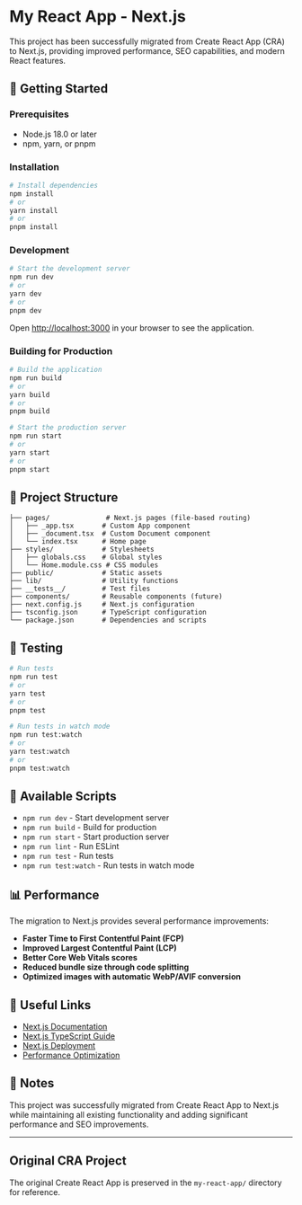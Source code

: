 # My React App - Next.js

This project has been successfully migrated from Create React App (CRA) to Next.js, providing improved performance, SEO capabilities, and modern React features.

## 🚀 Getting Started

### Prerequisites

- Node.js 18.0 or later
- npm, yarn, or pnpm

### Installation

```bash
# Install dependencies
npm install
# or
yarn install
# or
pnpm install
```

### Development

```bash
# Start the development server
npm run dev
# or
yarn dev
# or
pnpm dev
```

Open [http://localhost:3000](http://localhost:3000) in your browser to see the application.

### Building for Production

```bash
# Build the application
npm run build
# or
yarn build
# or
pnpm build

# Start the production server
npm run start
# or
yarn start
# or
pnpm start
```

## 📁 Project Structure

```
├── pages/              # Next.js pages (file-based routing)
│   ├── _app.tsx       # Custom App component
│   ├── _document.tsx  # Custom Document component
│   └── index.tsx      # Home page
├── styles/            # Stylesheets
│   ├── globals.css    # Global styles
│   └── Home.module.css # CSS modules
├── public/            # Static assets
├── lib/               # Utility functions
├── __tests__/         # Test files
├── components/        # Reusable components (future)
├── next.config.js     # Next.js configuration
├── tsconfig.json      # TypeScript configuration
└── package.json       # Dependencies and scripts
```

## 🧪 Testing

```bash
# Run tests
npm run test
# or
yarn test
# or
pnpm test

# Run tests in watch mode
npm run test:watch
# or
yarn test:watch
# or
pnpm test:watch
```

## 🔧 Available Scripts

- `npm run dev` - Start development server
- `npm run build` - Build for production
- `npm run start` - Start production server
- `npm run lint` - Run ESLint
- `npm run test` - Run tests
- `npm run test:watch` - Run tests in watch mode

## 📊 Performance

The migration to Next.js provides several performance improvements:

- **Faster Time to First Contentful Paint (FCP)**
- **Improved Largest Contentful Paint (LCP)**
- **Better Core Web Vitals scores**
- **Reduced bundle size through code splitting**
- **Optimized images with automatic WebP/AVIF conversion**

## 🔗 Useful Links

- [Next.js Documentation](https://nextjs.org/docs)
- [Next.js TypeScript Guide](https://nextjs.org/docs/basic-features/typescript)
- [Next.js Deployment](https://nextjs.org/docs/deployment)
- [Performance Optimization](https://nextjs.org/docs/advanced-features/measuring-performance)

## 📝 Notes

This project was successfully migrated from Create React App to Next.js while maintaining all existing functionality and adding significant performance and SEO improvements.

---

## Original CRA Project

The original Create React App is preserved in the `my-react-app/` directory for reference.
